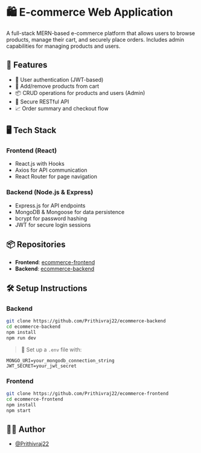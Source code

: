 # 🛍️ E-commerce Web Application

A full-stack MERN-based e-commerce platform that allows users to browse products, manage their cart, and securely place orders. Includes admin capabilities for managing products and users.

## 🚀 Features
- 👤 User authentication (JWT-based)
- 🛒 Add/remove products from cart
- 📦 CRUD operations for products and users (Admin)
- 🔐 Secure RESTful API
- 📈 Order summary and checkout flow

## 🖥️ Tech Stack

### Frontend (React)
- React.js with Hooks
- Axios for API communication
- React Router for page navigation

### Backend (Node.js & Express)
- Express.js for API endpoints
- MongoDB & Mongoose for data persistence
- bcrypt for password hashing
- JWT for secure login sessions

## 📦 Repositories
- **Frontend**: [ecommerce-frontend](https://github.com/Prithivraj22/ecommerce-frontend)
- **Backend**: [ecommerce-backend](https://github.com/Prithivraj22/ecommerce-backend)

## 🛠️ Setup Instructions

### Backend
```bash
git clone https://github.com/Prithivraj22/ecommerce-backend
cd ecommerce-backend
npm install
npm run dev
```

> 🔑 Set up a `.env` file with:
```
MONGO_URI=your_mongodb_connection_string
JWT_SECRET=your_jwt_secret
```

### Frontend
```bash
git clone https://github.com/Prithivraj22/ecommerce-frontend
cd ecommerce-frontend
npm install
npm start
```


## 👨‍💻 Author
- [@Prithivraj22](https://github.com/Prithivraj22)